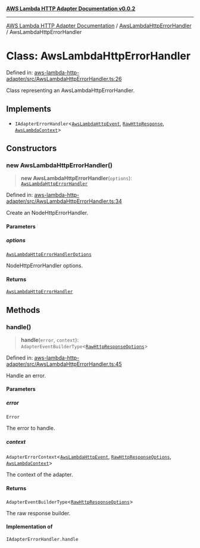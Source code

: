 [**AWS Lambda HTTP Adapter Documentation v0.0.2**](../../README.md)

***

[AWS Lambda HTTP Adapter Documentation](../../modules.md) / [AwsLambdaHttpErrorHandler](../README.md) / AwsLambdaHttpErrorHandler

# Class: AwsLambdaHttpErrorHandler

Defined in: [aws-lambda-http-adapter/src/AwsLambdaHttpErrorHandler.ts:26](https://github.com/stonemjs/aws-lambda-http-adapter/blob/f289dee0aae635648af98bb65369a05e133b69bc/src/AwsLambdaHttpErrorHandler.ts#L26)

Class representing an AwsLambdaHttpErrorHandler.

## Implements

- `IAdapterErrorHandler`\<[`AwsLambdaHttpEvent`](../../declarations/interfaces/AwsLambdaHttpEvent.md), [`RawHttpResponse`](../../declarations/type-aliases/RawHttpResponse.md), [`AwsLambdaContext`](../../declarations/type-aliases/AwsLambdaContext.md)\>

## Constructors

### new AwsLambdaHttpErrorHandler()

> **new AwsLambdaHttpErrorHandler**(`options`): [`AwsLambdaHttpErrorHandler`](AwsLambdaHttpErrorHandler.md)

Defined in: [aws-lambda-http-adapter/src/AwsLambdaHttpErrorHandler.ts:34](https://github.com/stonemjs/aws-lambda-http-adapter/blob/f289dee0aae635648af98bb65369a05e133b69bc/src/AwsLambdaHttpErrorHandler.ts#L34)

Create an NodeHttpErrorHandler.

#### Parameters

##### options

[`AwsLambdaHttpErrorHandlerOptions`](../interfaces/AwsLambdaHttpErrorHandlerOptions.md)

NodeHttpErrorHandler options.

#### Returns

[`AwsLambdaHttpErrorHandler`](AwsLambdaHttpErrorHandler.md)

## Methods

### handle()

> **handle**(`error`, `context`): `AdapterEventBuilderType`\<[`RawHttpResponseOptions`](../../declarations/interfaces/RawHttpResponseOptions.md)\>

Defined in: [aws-lambda-http-adapter/src/AwsLambdaHttpErrorHandler.ts:45](https://github.com/stonemjs/aws-lambda-http-adapter/blob/f289dee0aae635648af98bb65369a05e133b69bc/src/AwsLambdaHttpErrorHandler.ts#L45)

Handle an error.

#### Parameters

##### error

`Error`

The error to handle.

##### context

`AdapterErrorContext`\<[`AwsLambdaHttpEvent`](../../declarations/interfaces/AwsLambdaHttpEvent.md), [`RawHttpResponseOptions`](../../declarations/interfaces/RawHttpResponseOptions.md), [`AwsLambdaContext`](../../declarations/type-aliases/AwsLambdaContext.md)\>

The context of the adapter.

#### Returns

`AdapterEventBuilderType`\<[`RawHttpResponseOptions`](../../declarations/interfaces/RawHttpResponseOptions.md)\>

The raw response builder.

#### Implementation of

`IAdapterErrorHandler.handle`
